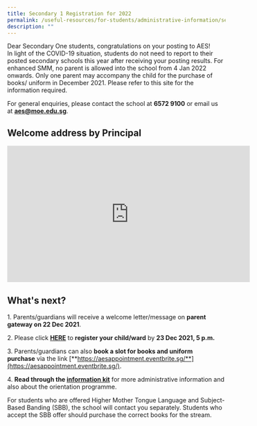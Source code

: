 ```yaml
---
title: Secondary 1 Registration for 2022
permalink: /useful-resources/for-students/administrative-information/secondary-1-registration-for-2022/
description: ""
---
```

Dear Secondary One students, congratulations on your posting to AES!   
In light of the COVID-19 situation, students do not need to report to their posted secondary schools this year after receiving your posting results. For enhanced SMM, no parent is allowed into the school from 4 Jan 2022 onwards. Only one parent may accompany the child for the purchase of books/ uniform in December 2021. Please refer to this site for the information required.  
  
For general enquiries, please contact the school at **6572 9100** or email us at **aes@moe.edu.sg**.  
  

Welcome address by Principal
----------------------------

<iframe width="560" height="315" src="https://www.youtube.com/embed/tegeyOAfHxY" title="YouTube video player" frameborder="0" allow="accelerometer; autoplay; clipboard-write; encrypted-media; gyroscope; picture-in-picture" allowfullscreen></iframe>

What's next?
------------

1\. Parents/guardians will receive a welcome letter/message on **parent gateway on 22 Dec 2021**. 

2\. Please click [**HERE**](https://form.gov.sg/5fdef7fa895957001173e9fd) to **register your child/ward** by **23 Dec 2021, 5 p.m.**

3\. Parents/guardians can also **book a slot for books and uniform purchase** via the link [**https://aesappointment.eventbrite.sg/**](https://aesappointment.eventbrite.sg/).

4. **Read through the [**information kit**](/files/Secondary%20One%20Registration%20Info%20Kit%202022.pdf)** for more administrative information and also about the orientation programme.

For students who are offered Higher Mother Tongue Language and Subject-Based Banding (SBB), the school will contact you separately. Students who accept the SBB offer should purchase the correct books for the stream.